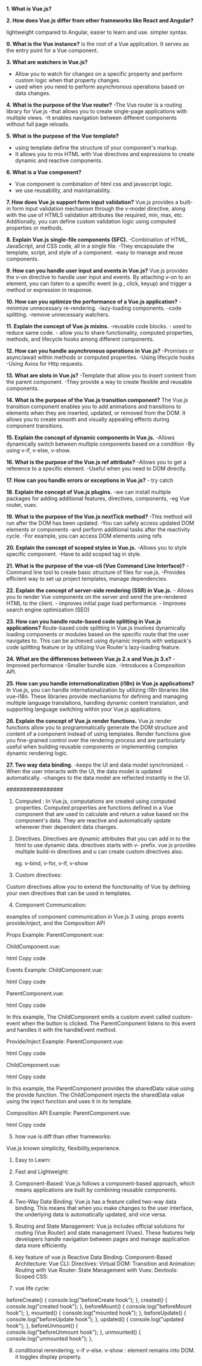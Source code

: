 

**1. What is Vue.js?**


**2. How does Vue.js differ from other frameworks like React and Angular?**

lightweight compared to Angular,
easier to learn and use.
simpler syntax.



**0. What is the Vue instance?**
is the root of a Vue application. 
It serves as the entry point for a Vue component. 




**3. What are watchers in Vue.js?**
- Allow you to watch for changes on a specific property and perform custom logic when that property changes.
- used when you need to perform asynchronous operations based on data changes.




**4. What is the purpose of the Vue router?**
-The Vue router is a routing library for Vue.js 
-that allows you to create single-page applications with multiple views. 
-It enables navigation between different components without full page reloads.




**5. What is the purpose of the Vue template?**
- using template define the structure of your component's markup.
- It allows you to mix HTML with Vue directives and expressions to create dynamic and reactive components.





**6. What is a Vue component?**
- Vue component is combination of html css and javascript logic.
- we use reusability, and maintainability.




**7. How does Vue.js support form input validation?**
Vue.js provides a built-in form input validation mechanism through the v-model directive, along with the use of HTML5 validation attributes like required, min, max, etc. Additionally, you can define custom validation logic using computed properties or methods.



**8. Explain Vue.js single-file components (SFC).**
    -Combination of HTML, JavaScript, and CSS code, all in a single file.
    -They encapsulate the template, script, and style of a component.
    -easy to manage and reuse components.



**9. How can you handle user input and events in Vue.js?**
Vue.js provides the v-on directive to handle user input and events. By attaching v-on to an element, you can listen to a specific event (e.g., click, keyup) and trigger a method or expression in response.




**10. How can you optimize the performance of a Vue.js application?**
    -minimize unnecessary re-rendering.
    -lazy-loading components.
    -code splitting. 
    -remove unnecessary watchers.




**11. Explain the concept of Vue.js mixins.**
    -reusable code blocks.
    - used to reduce same code. 
    - allow you to share functionality, computed properties, methods, and lifecycle hooks among different components.




**12. How can you handle asynchronous operations in Vue.js?**
    -Promises or async/await within methods or computed properties.
    -Using lifecycle hooks 
    -Using Axios for Http requests.




**13. What are slots in Vue.js?**
    -Template that allow you to insert content from the parent component.
    -They provide a way to create flexible and reusable components.



**14. What is the purpose of the Vue.js transition component?**
The Vue.js transition component enables you to add animations and transitions to elements when they are inserted, updated, or removed from the DOM. It allows you to create smooth and visually appealing effects during component transitions.




**15. Explain the concept of dynamic components in Vue.js.**
    -Allows dynamically switch between multiple components based on a condition 
    -By using v-if, v-else, v-show.



**16. What is the purpose of the Vue.js ref attribute?**
    -Allows you to get a reference to a specific element.
    -Useful when you need to DOM directly.



**17. How can you handle errors or exceptions in Vue.js?**
    - try catch



**18. Explain the concept of Vue.js plugins.**
    -we can install multiple packages for adding additional features, directives, components,
    -eg Vue router, vuex.




**19. What is the purpose of the Vue.js nextTick method?**
    -This method will run after the DOM has been updated.
    -You can safely access updated DOM elements or components
    -and perform additional tasks after the reactivity cycle.
    -For example, you can access DOM elements using refs




**20. Explain the concept of scoped styles in Vue.js.**
    -Allows you to style specific component.
    -Have to add scoped tag in style.
    



**21. What is the purpose of the vue-cli (Vue Command Line Interface)?**
   -Command line tool to create basic structure of files for vue.js.
   -Provides efficient way to set up project templates, manage dependencies.




**22. Explain the concept of server-side rendering (SSR) in Vue.js.**
    - Allows you to render Vue components on the server and send the pre-rendered HTML to the client.
    - improves initial page load performance.
    - Improves search engine optimization (SEO) 





**23. How can you handle route-based code splitting in Vue.js applications?**
Route-based code splitting in Vue.js involves dynamically loading components or modules based on the specific route that the user navigates to. This can be achieved using dynamic imports with webpack's code splitting feature or by utilizing Vue Router's lazy-loading feature.




**24. What are the differences between Vue.js 2.x and Vue.js 3.x?**
    -Improved performance 
    -Smaller bundle size.
    -Introduces a Composition API.
    



**25. How can you handle internationalization (i18n) in Vue.js applications?**
In Vue.js, you can handle internationalization by utilizing i18n libraries like vue-i18n. These libraries provide mechanisms for defining and managing multiple language translations, handling dynamic content translation, and supporting language switching within your Vue.js applications.



**26. Explain the concept of Vue.js render functions.**
Vue.js render functions allow you to programmatically generate the DOM structure and content of a component instead of using templates. Render functions give you fine-grained control over the rendering process and are particularly useful when building reusable components or implementing complex dynamic rendering logic.



**27. Two way data binding.**
    -keeps the UI and data model synchronized.
    -When the user interacts with the UI, the data model is updated automatically. 
    -changes to the data model are reflected instantly in the UI.


#################

1. Computed :
In Vue.js, computations are created using computed properties. Computed properties are functions defined in a Vue component that are used to calculate and return a value based on the component's data. They are reactive and automatically update whenever their dependent data changes.

<script>
   export default {
   data() {
    return {
      message: 'Hello Vue.js',
    };
  },
  computed: {
    reversedMessage() {
      return this.message.split('').reverse().join('');
    },
  },
};
</script>

2. Directives.
   Directives are dynamic attributes that you can add in to the html to use dynamic data.
   directives starts with v- prefix.
   vue js provides multiple build-in directives and u can create custom directives also.

   eg. v-bind, v-for, v-if, v-show

3. Custom directives:

Custom directives allow you to extend the functionality of Vue by defining your own directives that can be used in templates.

<template>
    <input v-focus/>
</template>
<script>

  const vFocus = {
    mounted: (el) => el.focus()
  }

export default {
      name: 'HelloWorld',
      directives: {
         focus: vFocus
      },
</script>

4. Component Communication: 

examples of component communication in Vue.js 3 using.
        props
        events
        provide/inject,
        and the Composition API

Props Example:
ParentComponent.vue:
<template>
  <div>
    <ChildComponent :message="parentMessage" />
  </div>
</template>

<script>
import ChildComponent from './ChildComponent.vue';

export default {
  components: {
    ChildComponent,
  },
  data() {
    return {
      parentMessage: 'Hello from parent!',
    };
  },
};
</script>
ChildComponent.vue:

html
Copy code
<template>
  <div>
    <p>{{ message }}</p>
  </div>
</template>

<script>
export default {
  props: ['message'],
};
</script>

Events Example:
ChildComponent.vue:

html
Copy code
<template>
  <div>
    <button @click="emitEvent">Click Me!</button>
  </div>
</template>

<script>
export default {
  methods: {
    emitEvent() {
      this.$emit('custom-event', 'Event payload');
    },
  },
};
</script>
ParentComponent.vue:

html
Copy code
<template>
  <div>
    <ChildComponent @custom-event="handleEvent"/>
  </div>
</template>

<script>
import ChildComponent from './ChildComponent.vue';


export default {
  components: {
    ChildComponent,
  },
  methods: {
    handleEvent(payload) {
      console.log(payload); // Output: "Event payload"
    },
  },
};
</script>
In this example, The ChildComponent emits a custom event called custom-event when the button is clicked. The ParentComponent listens to this event and handles it with the handleEvent method.

Provide/Inject Example:
ParentComponent.vue:

html
Copy code
<template>
  <div>
    <p>{{ sharedData }}</p>
    <ChildComponent />
  </div>
</template>

<script>
import { provide } from 'vue';
import ChildComponent from './ChildComponent.vue';

export default {
  components: {
    ChildComponent,
  },
  data() {
    return {
      sharedData: 'Shared data',
    };
  },
  setup() {
    provide('sharedData', 'Shared data');
  },
};
</script>
ChildComponent.vue:

html
Copy code
<template>
  <div>
    <p>{{ injectedData }}</p>
  </div>
</template>

<script>
import { inject } from 'vue';

export default {
  setup() {
    const injectedData = inject('sharedData');
    return {
      injectedData,
    };
  },
};
</script>
In this example, the ParentComponent provides the sharedData value using the provide function. The ChildComponent injects the sharedData value using the inject function and uses it in its template.

Composition API Example:
ParentComponent.vue:

html
Copy code
<template>
  <div>
    <p>{{ sharedValue }}</p>
    <button @click="increment">Increment</button>
  </div>
</template>

<script>
import { ref } from 'vue';

export default {
  setup() {
    const sharedValue = ref(0);
    const increment = () => {
      sharedValue.value++;
    };
    return {
      sharedValue,
      increment,
    };
  },
};
</script>

5. how vue is diff than other frameworks:

Vue.js known simplicity, flexibility,experience.
1. Easy to Learn:
2. Fast and Lightweight:
3. Component-Based: Vue.js follows a component-based approach, which means applications are built by combining reusable components. 
4. Two-Way Data Binding: Vue.js has a feature called two-way data binding. This means that when you make changes to the user interface, the underlying data is      automatically updated, and vice versa.
5. Routing and State Management: Vue.js includes official solutions for routing (Vue Router) and state management (Vuex). These features help developers handle navigation between pages and manage application data more efficiently.

6. key feature of vue js
    Reactive Data Binding: 
    Component-Based Architecture: 
    Vue CLI:
    Directives:
    Virtual DOM:
    Transition and Animation:
    Routing with Vue Router:
    State Management with Vuex:
    Devtools:
    Scoped CSS:


7. vue life cycle:

  beforeCreate() {
    console.log("beforeCreate hook");
  },
  created() {
    console.log("created hook");
  },
  beforeMount() {
    console.log("beforeMount hook");
  },
  mounted() {
    console.log("mounted hook");
  },
  beforeUpdate() {
    console.log("beforeUpdate hook");
  },
  updated() {
    console.log("updated hook");
  },
  beforeUnmount() {   
    console.log("beforeUnmount hook");
  },
  unmounted() { 
    console.log("unmounted hook");
  },

8. conditional rerendering;
    v-if v-else.
    v-show : element remains into DOM. it toggles display property.


